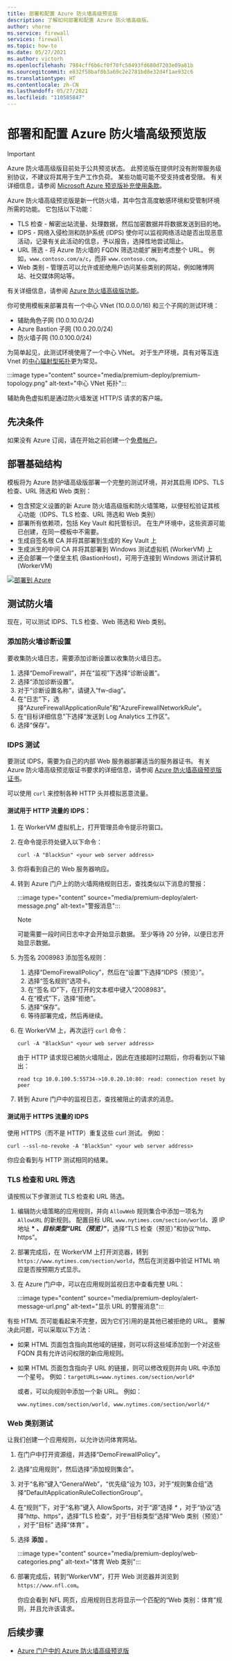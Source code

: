 ```yaml
---
title: 部署和配置 Azure 防火墙高级预览版
description: 了解如何部署和配置 Azure 防火墙高级版。
author: vhorne
ms.service: firewall
services: firewall
ms.topic: how-to
ms.date: 05/27/2021
ms.author: victorh
ms.openlocfilehash: 7984cff6b6cf0f70fc50493fd680d7203e09a81b
ms.sourcegitcommit: e832f58baf0b3a69c2e2781bd8e32d4f1ae932c6
ms.translationtype: HT
ms.contentlocale: zh-CN
ms.lasthandoff: 05/27/2021
ms.locfileid: "110585847"
---
```

# <a name="deploy-and-configure-azure-firewall-premium-preview"></a>部署和配置 Azure 防火墙高级预览版

> [!IMPORTANT]
> Azure 防火墙高级版目前处于公共预览状态。
> 此预览版在提供时没有附带服务级别协议，不建议将其用于生产工作负荷。 某些功能可能不受支持或者受限。 有关详细信息，请参阅 [Microsoft Azure 预览版补充使用条款](https://azure.microsoft.com/support/legal/preview-supplemental-terms/)。

 Azure 防火墙高级预览版是新一代防火墙，其中包含高度敏感环境和受管制环境所需的功能。 它包括以下功能：

- TLS 检查 - 解密出站流量、处理数据，然后加密数据并将数据发送到目的地。
- IDPS - 网络入侵检测和防护系统 (IDPS) 使你可以监视网络活动是否出现恶意活动，记录有关此活动的信息，予以报告，选择性地尝试阻止。
- URL 筛选 - 将 Azure 防火墙的 FQDN 筛选功能扩展到考虑整个 URL。 例如，`www.contoso.com/a/c`，而非 `www.contoso.com`。
- Web 类别 - 管理员可以允许或拒绝用户访问某些类别的网站，例如赌博网站、社交媒体网站等。

有关详细信息，请参阅 [Azure 防火墙高级版功能](premium-features.md)。

你可使用模板来部署具有一个中心 VNet (10.0.0.0/16) 和三个子网的测试环境：
- 辅助角色子网 (10.0.10.0/24)
- Azure Bastion 子网 (10.0.20.0/24)
- 防火墙子网 (10.0.100.0/24)

为简单起见，此测试环境使用了一个中心 VNet。 对于生产环境，具有对等互连 Vnet 的[中心辐射型拓扑](/azure/architecture/reference-architectures/hybrid-networking/hub-spoke)更为常见。

:::image type="content" source="media/premium-deploy/premium-topology.png" alt-text="中心 VNet 拓扑":::

辅助角色虚拟机是通过防火墙发送 HTTP/S 请求的客户端。

## <a name="prerequisites"></a>先决条件

如果没有 Azure 订阅，请在开始之前创建一个[免费帐户](https://azure.microsoft.com/free/?WT.mc_id=A261C142F)。

## <a name="deploy-the-infrastructure"></a>部署基础结构

模板将为 Azure 防护墙高级版部署一个完整的测试环境，并对其启用 IDPS、TLS 检查、URL 筛选和 Web 类别：

- 包含预定义设置的新 Azure 防火墙高级版和防火墙策略，以便轻松验证其核心功能（IDPS、TLS 检查、URL 筛选和 Web 类别）
- 部署所有依赖项，包括 Key Vault 和托管标识。 在生产环境中，这些资源可能已创建，在同一模板中不需要。
- 生成自签名根 CA 并将其部署到生成的 Key Vault 上
-  生成派生的中间 CA 并将其部署到 Windows 测试虚拟机 (WorkerVM) 上
- 还会部署一个堡垒主机 (BastionHost)，可用于连接到 Windows 测试计算机 (WorkerVM)



[![部署到 Azure](../media/template-deployments/deploy-to-azure.svg)](https://portal.azure.com/#create/Microsoft.Template/uri/https%3A%2F%2Fraw.githubusercontent.com%2FAzure%2Fazure-quickstart-templates%2Fmaster%2Fquickstarts%2Fmicrosoft.network%2Fazurefirewall-premium%2Fazuredeploy.json)

## <a name="test-the-firewall"></a>测试防火墙

现在，可以测试 IDPS、TLS 检查、Web 筛选和 Web 类别。

### <a name="add-firewall-diagnostics-settings"></a>添加防火墙诊断设置

要收集防火墙日志，需要添加诊断设置以收集防火墙日志。

1. 选择“DemoFirewall”，并在“监视”下选择“诊断设置”。
2. 选择“添加诊断设置”。
3. 对于“诊断设置名称”，请键入“fw-diag”。
4. 在“日志”下，选择“AzureFirewallApplicationRule”和“AzureFirewallNetworkRule”。
5. 在“目标详细信息”下选择“发送到 Log Analytics 工作区”。 
6. 选择“保存”。

### <a name="idps-tests"></a>IDPS 测试

要测试 IDPS，需要为自己的内部 Web 服务器部署适当的服务器证书。 有关 Azure 防火墙高级预览版证书要求的详细信息，请参阅 [Azure 防火墙高级预览版证书](premium-certificates.md)。

可以使用 `curl` 来控制各种 HTTP 头并模拟恶意流量。

#### <a name="to-test-idps-for-http-traffic"></a>测试用于 HTTP 流量的 IDPS：

1. 在 WorkerVM 虚拟机上，打开管理员命令提示符窗口。
2. 在命令提示符处键入以下命令：

   `curl -A "BlackSun" <your web server address>`
3. 你将看到自己的 Web 服务器响应。
4. 转到 Azure 门户上的防火墙网络规则日志，查找类似以下消息的警报：

   :::image type="content" source="media/premium-deploy/alert-message.png" alt-text="警报消息":::

   > [!NOTE]
   > 可能需要一段时间日志中才会开始显示数据。 至少等待 20 分钟，以便日志开始显示数据。
5. 为签名 2008983 添加签名规则：

   1. 选择“DemoFirewallPolicy”，然后在“设置”下选择“IDPS（预览）”。
   1. 选择“签名规则”选项卡。
   1. 在“签名 ID”下，在打开的文本框中键入“2008983”。
   1. 在“模式”下，选择“拒绝”。
   1. 选择“保存”。
   1. 等待部署完成，然后再继续。



6. 在 WorkerVM 上，再次运行 `curl` 命令：

   `curl -A "BlackSun" <your web server address>`

   由于 HTTP 请求现已被防火墙阻止，因此在连接超时过期后，你将看到以下输出：

   `read tcp 10.0.100.5:55734->10.0.20.10:80: read: connection reset by peer`

7. 转到 Azure 门户中的监视日志，查找被阻止的请求的消息。
<!---8. Now you can bypass the IDPS function using the **Bypass list**.

   1. On the **IDPS (preview)** page, select the **Bypass list** tab.
   2. Edit **MyRule** and set **Destination** to *10.0.20.10, which is the ServerVM private IP address.
   3. Select **Save**.
1. Run the test again: `curl -A "BlackSun" http://server.2020-private-preview.com` and now you should get the `Hello World` response and no log alert. --->

#### <a name="to-test-idps-for-https-traffic"></a>测试用于 HTTPS 流量的 IDPS

使用 HTTPS（而不是 HTTP）重复这些 curl 测试。 例如：

`curl --ssl-no-revoke -A "BlackSun" <your web server address>`

你应会看到与 HTTP 测试相同的结果。

### <a name="tls-inspection-with-url-filtering"></a>TLS 检查和 URL 筛选

请按照以下步骤测试 TLS 检查和 URL 筛选。

1. 编辑防火墙策略的应用规则，并向 `AllowWeb` 规则集合中添加一项名为 `AllowURL` 的新规则。 配置目标 URL `www.nytimes.com/section/world`、源 IP 地址 **\* *、目标类型“URL（预览）”***，选择“TLS 检查（预览）”和协议“http、https”。

3. 部署完成后，在 WorkerVM 上打开浏览器，转到 `https://www.nytimes.com/section/world`，然后在浏览器中验证 HTML 响应是否按预期方式显示。
4. 在 Azure 门户中，可以在应用规则监视日志中查看完整 URL：

      :::image type="content" source="media/premium-deploy/alert-message-url.png" alt-text="显示 URL 的警报消息":::

有些 HTML 页可能看起来不完整，因为它们引用的是其他已被拒绝的 URL。 要解决此问题，可以采取以下方法：

- 如果 HTML 页面包含指向其他域的链接，则可以将这些域添加到一个对这些 FQDN 具有允许访问权限的新应用规则。
- 如果 HTML 页面包含指向子 URL 的链接，则可以修改规则并向 URL 中添加一个星号。 例如：`targetURLs=www.nytimes.com/section/world*`

   或者，可以向规则中添加一个新 URL。 例如： 

   `www.nytimes.com/section/world, www.nytimes.com/section/world/*`

### <a name="web-categories-testing"></a>Web 类别测试

让我们创建一个应用规则，以允许访问体育网站。
1. 在门户中打开资源组，并选择“DemoFirewallPolicy”。
2. 选择“应用规则”，然后选择“添加规则集合”。
3. 对于“名称”键入“GeneralWeb”，“优先级”设为 103，对于“规则集合组”选择“DefaultApplicationRuleCollectionGroup”。
4. 在“规则”下，对于“名称”键入 AllowSports，对于“源”选择 *\** ，对于“协议”选择“http、https”，选择“TLS 检查”，对于“目标类型”选择“Web 类别（预览）” ，对于“目标” 选择“体育” 。
5. 选择 **添加** 。

      :::image type="content" source="media/premium-deploy/web-categories.png" alt-text="体育 Web 类别":::
6. 部署完成后，转到“WorkerVM”，打开 Web 浏览器并浏览到 `https://www.nfl.com`。

   你应会看到 NFL 网页，应用规则日志将显示一个匹配的“Web 类别：体育”规则，并且允许该请求。

## <a name="next-steps"></a>后续步骤

- [Azure 门户中的 Azure 防火墙高级预览版](premium-portal.md)